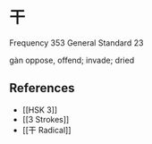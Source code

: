 # 干
Frequency 353
General Standard 23

gàn
oppose, offend; invade; dried

## References
- [[HSK 3]]
- [[3 Strokes]]
- [[干 Radical]]